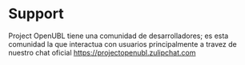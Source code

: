 # Support

Project OpenUBL tiene una comunidad de desarrolladores; es esta comunidad la que interactua con usuarios principalmente a travez de nuestro chat oficial https://projectopenubl.zulipchat.com
